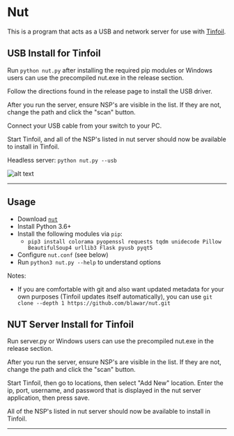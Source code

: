 # Nut
This is a program that acts as a USB and network server for use with [Tinfoil](https://tinfoil.io/Download).

## USB Install for Tinfoil
Run `python nut.py` after installing the required pip modules or Windows users can use the precompiled nut.exe in the release section.

Follow the directions found in the release page to install the USB driver.

After you run the server, ensure NSP's are visible in the list.  If they are not, change the path and click the "scan" button.

Connect your USB cable from your switch to your PC.

Start Tinfoil, and all of the NSP's listed in nut server should now be available to install in Tinfoil.

Headless server: `python nut.py --usb`

![alt text](https://raw.githubusercontent.com/blawar/nut/master/public_html/images/nutserver.png)

---------

## Usage
 - Download [`nut`](https://github.com/blawar/nut/archive/master.zip)
 - Install Python 3.6+
 - Install the following modules via `pip`:
 	 - `pip3 install colorama pyopenssl requests tqdm unidecode Pillow BeautifulSoup4 urllib3 Flask pyusb pyqt5`
 - Configure `nut.conf` (see below)
 - Run `python3 nut.py --help` to understand options

Notes: 
 - If you are comfortable with git and also want updated metadata for your own purposes (Tinfoil updates itself automatically), you can use `git clone --depth 1 https://github.com/blawar/nut.git`

## NUT Server Install for Tinfoil
Run server.py or Windows users can use the precompiled nut.exe in the release section.

After you run the server, ensure NSP's are visible in the list.  If they are not, change the path and click the "scan" button.

Start Tinfoil, then go to locations, then select "Add New" location.  Enter the ip, port, username, and password that is displayed in the nut server application, then press save.

All of the NSP's listed in nut server should now be available to install in Tinfoil.

---------
